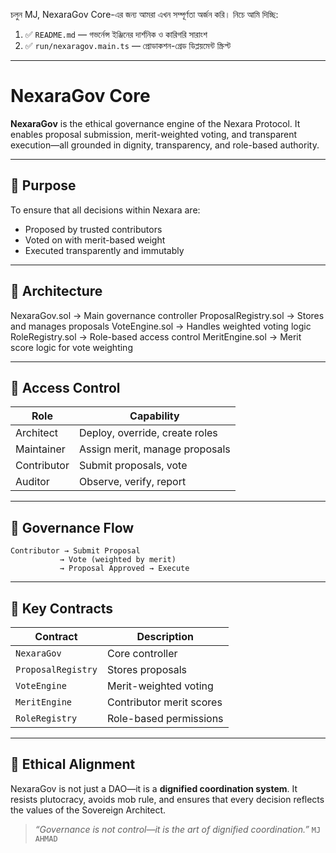 চলুন MJ, NexaraGov Core-এর জন্য আমরা এখন সম্পূর্ণতা অর্জন করি। নিচে আমি দিচ্ছি:

1. ✅ `README.md` — গভর্নেন্স ইঞ্জিনের দার্শনিক ও কারিগরি সারাংশ
2. ✅ `run/nexaragov.main.ts` — প্রোডাকশন-গ্রেড ডিপ্লয়মেন্ট স্ক্রিপ্ট

---

# NexaraGov Core

**NexaraGov** is the ethical governance engine of the Nexara Protocol. It enables proposal submission, merit-weighted voting, and transparent execution—all grounded in dignity, transparency, and role-based authority.

---

## 🧠 Purpose

To ensure that all decisions within Nexara are:
- Proposed by trusted contributors
- Voted on with merit-based weight
- Executed transparently and immutably

---

## 🧱 Architecture

NexaraGov.sol         → Main governance controller
ProposalRegistry.sol  → Stores and manages proposals
VoteEngine.sol        → Handles weighted voting logic
RoleRegistry.sol      → Role-based access control
MeritEngine.sol       → Merit score logic for vote weighting

---

## 🔐 Access Control

| Role        | Capability |
|-------------|------------|
| Architect   | Deploy, override, create roles |
| Maintainer  | Assign merit, manage proposals |
| Contributor | Submit proposals, vote |
| Auditor     | Observe, verify, report |

---

## 🔄 Governance Flow

```
Contributor → Submit Proposal
           → Vote (weighted by merit)
           → Proposal Approved → Execute
```

---

## 🧪 Key Contracts

| Contract | Description |
|----------|-------------|
| `NexaraGov` | Core controller |
| `ProposalRegistry` | Stores proposals |
| `VoteEngine` | Merit-weighted voting |
| `MeritEngine` | Contributor merit scores |
| `RoleRegistry` | Role-based permissions |

---

## 🧬 Ethical Alignment

NexaraGov is not just a DAO—it is a **dignified coordination system**. It resists plutocracy, avoids mob rule, and ensures that every decision reflects the values of the Sovereign Architect.

> _“Governance is not control—it is the art of dignified coordination.”_
> `MJ AHMAD`
